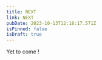 ```yaml
---
title: NEXT
link: NEXT
pubDate: 2023-10-13T12:18:17.571Z
isPinned: false
isDraft: true
---
```

Yet to come !